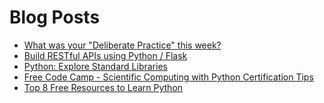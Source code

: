 # Blog Posts
<!-- BLOG-POST-LIST:START -->
- [What was your "Deliberate Practice" this week?](https://dev.to/dev0928/what-was-your-deliberate-practice-this-week-2oo9)
- [Build RESTful APIs using Python / Flask](https://dev.to/dev0928/build-restful-apis-using-python-flask-56c7)
- [Python: Explore Standard Libraries](https://dev.to/dev0928/python-explore-standard-libraries-2g2n)
- [Free Code Camp - Scientific Computing with Python Certification Tips](https://dev.to/dev0928/free-code-camp-scientific-computing-with-python-certification-tips-18a5)
- [Top 8 Free Resources to Learn Python](https://dev.to/dev0928/top-8-free-resources-to-learn-python-2a1p)
<!-- BLOG-POST-LIST:END -->

